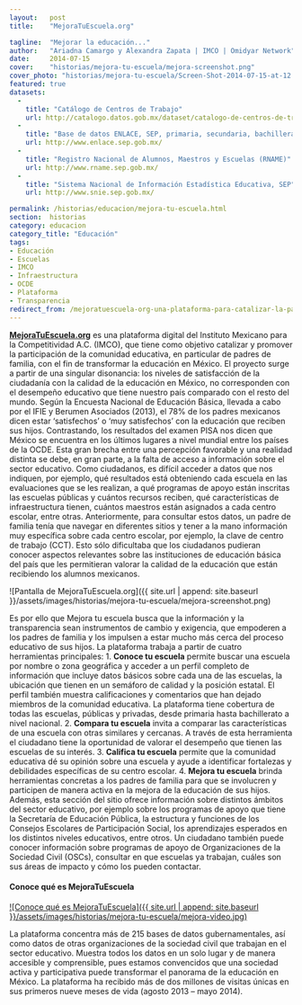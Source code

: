 ```yaml
---
layout:   post
title:    "MejoraTuEscuela.org"

tagline:  "Mejorar la educación..."
author:   "Ariadna Camargo y Alexandra Zapata | IMCO | Omidyar Network"
date:     2014-07-15
cover:    "historias/mejora-tu-escuela/mejora-screenshot.png"
cover_photo: "historias/mejora-tu-escuela/Screen-Shot-2014-07-15-at-12.51.37-PM-1214x400.png"
featured: true
datasets:
  -
    title: "Catálogo de Centros de Trabajo"
    url: http://catalogo.datos.gob.mx/dataset/catalogo-de-centros-de-trabajo
  -
    title: "Base de datos ENLACE, SEP, primaria, secundaria, bachillerato"
    url: http://www.enlace.sep.gob.mx/
  -
    title: "Registro Nacional de Alumnos, Maestros y Escuelas (RNAME)"
    url: http://www.rname.sep.gob.mx/
  -
    title: "Sistema Nacional de Información Estadística Educativa, SEP"
    url: http://www.snie.sep.gob.mx/

permalink: /historias/educacion/mejora-tu-escuela.html
section:  historias
category: educacion
category_title: "Educación"
tags:
- Educación
- Escuelas
- IMCO
- Infraestructura
- OCDE
- Plataforma
- Transparencia
redirect_from: /mejoratuescuela-org-una-plataforma-para-catalizar-la-participacion-ciudadana-y-transformar-la-educacion-en-mexico/
---
```


**[MejoraTuEscuela.org](http://www.mejoratuescuela.org/)** es una plataforma digital del Instituto Mexicano para la Competitividad A.C. (IMCO), que tiene como objetivo catalizar y promover la participación de la comunidad educativa, en particular de padres de familia, con el fin de transformar la educación en México. El proyecto surge a partir de una singular disonancia: los niveles de satisfacción de la ciudadanía con la calidad de la educación en México, no corresponden con el desempeño educativo que tiene nuestro país comparado con el resto del mundo. Según la Encuesta Nacional de Educación Básica, llevada a cabo por el IFIE y Berumen Asociados (2013), el 78% de los padres mexicanos dicen estar ‘satisfechos’ o ‘muy satisfechos’ con la educación que reciben sus hijos. Contrastando, los resultados del examen PISA nos dicen que México se encuentra en los últimos lugares a nivel mundial entre los países de la OCDE. Esta gran brecha entre una percepción favorable y una realidad distinta se debe, en gran parte, a la falta de acceso a información sobre el sector educativo. Como ciudadanos, es difícil acceder a datos que nos indiquen, por ejemplo, qué resultados está obteniendo cada escuela en las evaluaciones que se les realizan, a qué programas de apoyo están inscritas las escuelas públicas y cuántos recursos reciben, qué características de infraestructura tienen, cuántos maestros están asignados a cada centro escolar, entre otras. Anteriormente, para consultar estos datos, un padre de familia tenía que navegar en diferentes sitios y tener a la mano información muy específica sobre cada centro escolar, por ejemplo, la clave de centro de trabajo (CCT). Esto sólo dificultaba que los ciudadanos pudieran conocer aspectos relevantes sobre las instituciones de educación básica del país que les permitieran valorar la calidad de la educación que están recibiendo los alumnos mexicanos.

![Pantalla de MejoraTuEscuela.org]({{ site.url | append: site.baseurl }}/assets/images/historias/mejora-tu-escuela/mejora-screenshot.png)

Es por ello que Mejora tu escuela busca que la información y la transparencia sean instrumentos de cambio y exigencia, que empoderen a los padres de familia y los impulsen a estar mucho más cerca del proceso educativo de sus hijos. La plataforma trabaja a partir de cuatro herramientas principales: 1.  **Conoce tu escuela** permite buscar una escuela por nombre o zona geográfica y acceder a un perfil completo de información que incluye datos básicos sobre cada una de las escuelas, la ubicación que tienen en un semáforo de calidad y la posición estatal. El perfil también muestra calificaciones y comentarios que han dejado miembros de la comunidad educativa.  La plataforma tiene cobertura de todas las escuelas, públicas y privadas, desde primaria hasta bachillerato a nivel nacional. 2.   **Compara tu escuela** invita a comparar las características de una escuela con otras similares y cercanas. A través de esta herramienta el ciudadano tiene la oportunidad de valorar el desempeño que tienen las escuelas de su interés. 3.  **Califica tu escuela** permite que la comunidad educativa dé su opinión sobre una escuela y ayude a identificar fortalezas y debilidades específicas de su centro escolar. 4.   **Mejora tu escuela** brinda herramientas concretas a los padres de familia para que se involucren y participen de manera activa en la mejora de la educación de sus hijos. Además, esta sección del sitio ofrece información sobre distintos ámbitos del sector educativo, por ejemplo sobre los programas de apoyo que tiene la Secretaría de Educación Pública,  la estructura y funciones de los Consejos Escolares de Participación Social, los aprendizajes esperados en los distintos niveles educativos, entre otros. Un ciudadano también puede conocer información sobre programas de apoyo de Organizaciones de la Sociedad Civil (OSCs), consultar en que escuelas ya trabajan, cuáles son sus áreas de impacto y cómo los pueden contactar.

#### Conoce qué es MejoraTuEscuela

[![Conoce qué es MejoraTuEscuela]({{ site.url | append: site.baseurl }}/assets/images/historias/mejora-tu-escuela/mejora-video.jpg)](http://www.youtube.com/embed/G4FOZyoB74Y)

La plataforma concentra más de 215 bases de datos gubernamentales, así como datos de otras organizaciones de la sociedad civil que trabajan en el sector educativo. Muestra todos los datos en un solo lugar y de manera accesible y comprensible, pues estamos convencidos que una sociedad activa y participativa puede transformar el panorama de la educación en México. La plataforma ha recibido más de dos millones de visitas únicas en sus primeros nueve meses de vida (agosto 2013 – mayo 2014).

